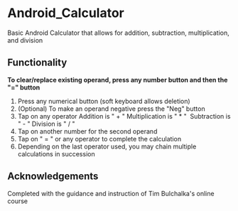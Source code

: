 # Android_Calculator
Basic Android Calculator that allows for addition, subtraction, multiplication, and division

## Functionality
**To clear/replace existing operand, press any number button and then the "=" button**
1. Press any numerical button (soft keyboard allows deletion)
2. (Optional) To make an operand negative press the "Neg" button
3. Tap on any operator
  Addition is " + "
  Multiplication is " * "
  Subtraction is " - "
  Division is " / "
4. Tap on another number for the second operand
5. Tap on " = " or any operator to complete the calculation
6. Depending on the last operator used, you may chain multiple calculations in succession

## Acknowledgements
Completed with the guidance and instruction of Tim Bulchalka's online course
